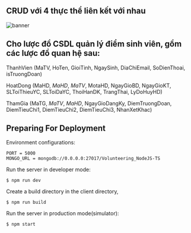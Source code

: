 ## CRUD với 4 thực thể liên kết với nhau

![banner](https://i.ytimg.com/vi/Z6kt1N3Lx1c/maxresdefault.jpg)

## Cho lược đồ CSDL quản lý điểm sinh viên, gồm các lược đồ quan hệ sau:

ThanhVien (MaTV, HoTen, GioiTinh, NgaySinh, DiaChiEmail, SoDienThoai, isTruongDoan)

HoatDong (MaHD, *MaHD*, *MaTV*, MotaHD, NgayGioBD, NgayGioKT, SLToiThieuYC, SLToiDaYC, ThoiHanDK, TrangThai, LyDoHuyHD)

ThamGia (MaTG, *MaTV*, *MaHD*, NgayGioDangKy, DiemTruongDoan, DiemTieuChi1, DiemTieuChi2, DiemTieuChi3, NhanXetKhac)

## Preparing For Deployment

Environment configurations:

```env
PORT = 5000
MONGO_URL = mongodb://0.0.0.0:27017/Volunteering_NodeJS-TS
```

Run the server in developer mode:

    $ npm run dev

Create a build directory in the client directory,

    $ npm run build

Run the server in production mode(simulator):

    $ npm start
